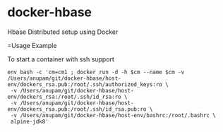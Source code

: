 # docker-hbase
Hbase Distributed setup using Docker


=Usage Example

To start a container with ssh support

```shell
env bash -c 'cm=cm1 ; docker run -d -h $cm --name $cm -v /Users/anupam/git/docker-hbase/host-env/dockers_rsa.pub:/root/.ssh/authorized_keys:ro \
 -v /Users/anupam/git/docker-hbase/host-env/dockers_rsa:/root/.ssh/id_rsa:ro \
 -v /Users/anupam/git/docker-hbase/host-env/dockers_rsa.pub:/root/.ssh/id_rsa.pub:ro \
 -v /Users/anupam/git/docker-hbase/host-env/bashrc:/root/.bashrc \
 alpine-jdk8'
```
